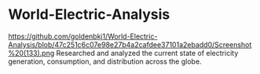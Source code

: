 # World-Electric-Analysis
https://github.com/goldenbkj1/World-Electric-Analysis/blob/47c251c6c07e98e27b4a2cafdee37101a2ebadd0/Screenshot%20(133).png
Researched and analyzed the current state of electricity generation, consumption, and distribution across the globe.
